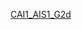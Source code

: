 [CAI1_AIS1_G2d](https://drive.google.com/drive/folders/1hywa5avReP-5QQOKF-kzKMEI4lLXDAEy?usp=drive_link)
